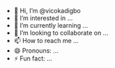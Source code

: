 - 👋 Hi, I’m @vicokadigbo
- 👀 I’m interested in ...
- 🌱 I’m currently learning ...
- 💞️ I’m looking to collaborate on ...
- 📫 How to reach me ...
- 😄 Pronouns: ...
- ⚡ Fun fact: ...

<!---
vicokadigbo/vicokadigbo is a ✨ special ✨ repository because its `README.md` (this file) appears on your GitHub profile.
You can click the Preview link to take a look at your changes.
--->
